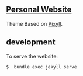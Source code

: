 ## [Personal Website](http://www.benjaminguillet.com)
Theme Based on [Pixyll](https://github.com/johnotander/pixyll).

## development

To serve the website:
```console
$  bundle exec jekyll serve
```
